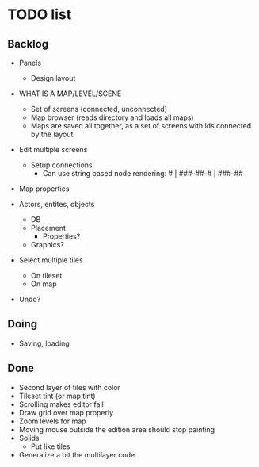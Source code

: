 # TODO list

## Backlog 

- Panels
    - Design layout
- WHAT IS A MAP/LEVEL/SCENE
    - Set of screens (connected, unconnected)
    - Map browser (reads directory and loads all maps)
    - Maps are saved all together, as a set of screens with ids connected by the layout
- Edit multiple screens
    - Setup connections
        + Can use string based node rendering:
                    #
                    |
                ###-##-#
                  |
                 ###-##
- Map properties
- Actors, entites, objects
    - DB
    - Placement
        - Properties?
    - Graphics?
- Select multiple tiles
    - On tileset
    - On map

- Undo?

## Doing

- Saving, loading

## Done

- Second layer of tiles with color
- Tileset tint (or map tint)
- Scrolling makes editor fail
- Draw grid over map properly
- Zoom levels for map
- Moving mouse outside the edition area should stop painting
- Solids
    - Put like tiles
- Generalize a bit the multilayer code